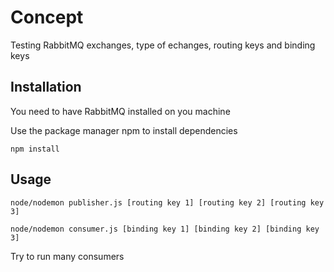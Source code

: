 # Concept

Testing RabbitMQ exchanges, type of echanges, routing keys and binding keys

## Installation

You need to have RabbitMQ installed on you machine

Use the package manager npm to install dependencies

```
npm install
```

## Usage

```
node/nodemon publisher.js [routing key 1] [routing key 2] [routing key 3]

node/nodemon consumer.js [binding key 1] [binding key 2] [binding key 3]

```

Try to run many consumers
